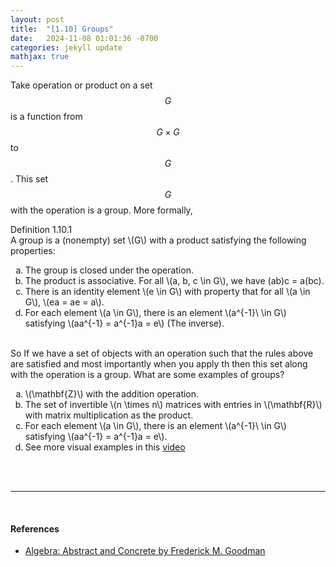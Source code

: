 ```yaml
---
layout: post
title:  "[1.10] Groups"
date:   2024-11-08 01:01:36 -0700
categories: jekyll update
mathjax: true
---
```

Take operation or product on a set $$G$$ is a function from $$G \times G$$ to $$G$$. This set $$G$$ with the operation is a group. More formally,
<!------------------------------------------------------------------------------>
<div class="mintheaderdiv">
Definition 1.10.1
</div>
<div class="mintbodydiv">
A group is a (nonempty) set \(G\) with a product satisfying the following properties:
<ol type="a">
	<li>The group is closed under the operation. </li>
	<li>The product is associative. For all \(a, b, c \in G\), we have (ab)c = a(bc).</li>
	<li>There is an identity element \(e \in G\) with property that for all \(a \in G\), \(ea = ae = a\).</li>
	<li>For each element \(a \in G\), there is an element \(a^{-1}\ \in G\) satisfying \(aa^{-1} = a^{-1}a = e\) (The inverse).</li>
</ol>
</div>
<br>
<!------------------------------------------------------------------------------>
So If we have a set of objects with an operation such that the rules above are satisfied and most importantly when you apply th then this set along with the operation is a group. What are some examples of groups?
<ol type="a">
	<li>\(\mathbf{Z}\) with the addition operation.</li>
	<li>The set of invertible \(n \times n\) matrices with entries in \(\mathbf{R}\) with matrix multiplication as the product.</li>
	<li>For each element \(a \in G\), there is an element \(a^{-1}\ \in G\) satisfying \(aa^{-1} = a^{-1}a = e\).</li>
	<li>See more visual examples in this <a href="https://www.youtube.com/watch?v=g7L_r6zw4-c">video</a></li>
</ol>
<br>
<br>
<hr>
<br>
<!------------------------------------------------------------------------------>
<h4><b>References</b></h4>
<ul>
<li><a href="https://homepage.divms.uiowa.edu/~goodman/algebrabook.dir/algebrabook.html">Algebra: Abstract and Concrete by Frederick M. Goodman</a></li>
</ul>






















